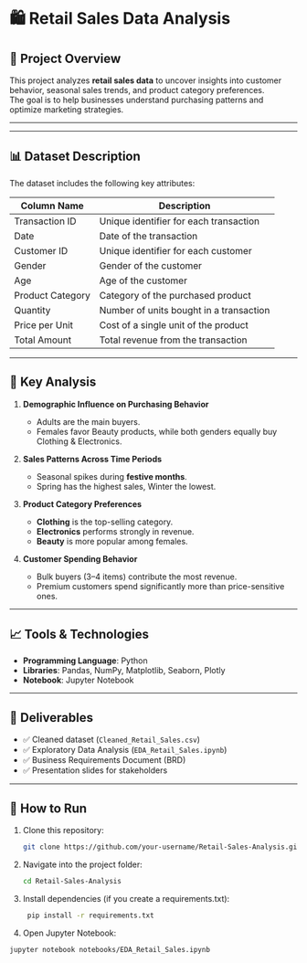 # 🛍️ Retail Sales Data Analysis

## 📌 Project Overview
This project analyzes **retail sales data** to uncover insights into customer behavior, seasonal sales trends, and product category preferences.  
The goal is to help businesses understand purchasing patterns and optimize marketing strategies.

---


---

## 📊 Dataset Description
The dataset includes the following key attributes:

| Column Name      | Description |
|------------------|-------------|
| Transaction ID   | Unique identifier for each transaction |
| Date             | Date of the transaction |
| Customer ID      | Unique identifier for each customer |
| Gender           | Gender of the customer |
| Age              | Age of the customer |
| Product Category | Category of the purchased product |
| Quantity         | Number of units bought in a transaction |
| Price per Unit   | Cost of a single unit of the product |
| Total Amount     | Total revenue from the transaction |

---

## 🔎 Key Analysis
1. **Demographic Influence on Purchasing Behavior**  
   - Adults are the main buyers.  
   - Females favor Beauty products, while both genders equally buy Clothing & Electronics.  

2. **Sales Patterns Across Time Periods**  
   - Seasonal spikes during **festive months**.  
   - Spring has the highest sales, Winter the lowest.  

3. **Product Category Preferences**  
   - **Clothing** is the top-selling category.  
   - **Electronics** performs strongly in revenue.  
   - **Beauty** is more popular among females.  

4. **Customer Spending Behavior**  
   - Bulk buyers (3–4 items) contribute the most revenue.  
   - Premium customers spend significantly more than price-sensitive ones.  

---

## 📈 Tools & Technologies
- **Programming Language**: Python  
- **Libraries**: Pandas, NumPy, Matplotlib, Seaborn, Plotly  
- **Notebook**: Jupyter Notebook  

---

## 📑 Deliverables
- ✅ Cleaned dataset (`Cleaned_Retail_Sales.csv`)  
- ✅ Exploratory Data Analysis (`EDA_Retail_Sales.ipynb`)  
- ✅ Business Requirements Document (BRD)  
- ✅ Presentation slides for stakeholders  

---

## 🚀 How to Run
1. Clone this repository:
   ```bash
   git clone https://github.com/your-username/Retail-Sales-Analysis.git
   
2. Navigate into the project folder:
      ```bash
    cd Retail-Sales-Analysis


4. Install dependencies (if you create a requirements.txt):
   ```bash
    pip install -r requirements.txt


5. Open Jupyter Notebook:
 ```bash
jupyter notebook notebooks/EDA_Retail_Sales.ipynb
